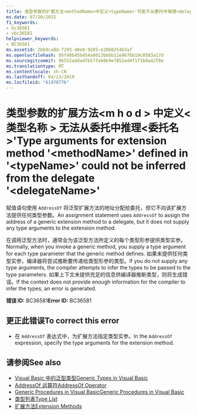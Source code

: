```yaml
---
title: 类型参数的扩展方法<methodName>中定义<typeName>'可能不从委托中推理<delegateName>
ms.date: 07/20/2015
f1_keywords:
- bc36581
- vbc36581
helpviewer_keywords:
- BC36581
ms.assetid: 2bb9ca8d-7293-40e9-9285-e20b8254b3af
ms.openlocfilehash: 05f40b45b454a0013bbbb11e9676b19c0583a17d
ms.sourcegitcommit: 9b552addadfb57fab0b9e7852ed4f1f1b8a42f8e
ms.translationtype: MT
ms.contentlocale: zh-CN
ms.lasthandoff: 04/23/2019
ms.locfileid: "61970776"
---
```

# <a name="type-arguments-for-extension-method-methodname-defined-in-typename-could-not-be-inferred-from-the-delegate-delegatename"></a><span data-ttu-id="54cee-102">类型参数的扩展方法\<m h o d > 中定义\<类型名称 > 无法从委托中推理\<委托名 >'</span><span class="sxs-lookup"><span data-stu-id="54cee-102">Type arguments for extension method '\<methodName>' defined in '\<typeName>' could not be inferred from the delegate '\<delegateName>'</span></span>

<span data-ttu-id="54cee-103">赋值语句使用 `AddressOf` 将泛型扩展方法的地址分配给委托，但它不向该扩展方法提供任何类型参数。</span><span class="sxs-lookup"><span data-stu-id="54cee-103">An assignment statement uses `AddressOf` to assign the address of a generic extension method to a delegate, but it does not supply any type arguments to the extension method.</span></span>

<span data-ttu-id="54cee-104">在调用泛型方法时，通常会为该泛型方法所定义的每个类型形参提供类型实参。</span><span class="sxs-lookup"><span data-stu-id="54cee-104">Normally, when you invoke a generic method, you supply a type argument for each type parameter that the generic method defines.</span></span> <span data-ttu-id="54cee-105">如果未提供任何类型实参，编译器将尝试推断要传递给类型形参的类型。</span><span class="sxs-lookup"><span data-stu-id="54cee-105">If you do not supply any type arguments, the compiler attempts to infer the types to be passed to the type parameters.</span></span> <span data-ttu-id="54cee-106">如果上下文未提供充足的信息供编译器推断类型，则将生成错误。</span><span class="sxs-lookup"><span data-stu-id="54cee-106">If the context does not provide enough information for the compiler to infer the types, an error is generated.</span></span>

<span data-ttu-id="54cee-107">**错误 ID:** BC36581</span><span class="sxs-lookup"><span data-stu-id="54cee-107">**Error ID:** BC36581</span></span>

## <a name="to-correct-this-error"></a><span data-ttu-id="54cee-108">更正此错误</span><span class="sxs-lookup"><span data-stu-id="54cee-108">To correct this error</span></span>

- <span data-ttu-id="54cee-109">在 `AddressOf` 表达式中，为扩展方法指定类型实参。</span><span class="sxs-lookup"><span data-stu-id="54cee-109">In the `AddressOf` expression, specify the type arguments for the extension method.</span></span>

## <a name="see-also"></a><span data-ttu-id="54cee-110">请参阅</span><span class="sxs-lookup"><span data-stu-id="54cee-110">See also</span></span>

- [<span data-ttu-id="54cee-111">Visual Basic 中的泛型类型</span><span class="sxs-lookup"><span data-stu-id="54cee-111">Generic Types in Visual Basic</span></span>](../../visual-basic/programming-guide/language-features/data-types/generic-types.md)
- [<span data-ttu-id="54cee-112">AddressOf 运算符</span><span class="sxs-lookup"><span data-stu-id="54cee-112">AddressOf Operator</span></span>](../../visual-basic/language-reference/operators/addressof-operator.md)
- [<span data-ttu-id="54cee-113">Generic Procedures in Visual Basic</span><span class="sxs-lookup"><span data-stu-id="54cee-113">Generic Procedures in Visual Basic</span></span>](../../visual-basic/programming-guide/language-features/data-types/generic-procedures.md)
- [<span data-ttu-id="54cee-114">类型列表</span><span class="sxs-lookup"><span data-stu-id="54cee-114">Type List</span></span>](../../visual-basic/language-reference/statements/type-list.md)
- [<span data-ttu-id="54cee-115">扩展方法</span><span class="sxs-lookup"><span data-stu-id="54cee-115">Extension Methods</span></span>](../../visual-basic/programming-guide/language-features/procedures/extension-methods.md)
